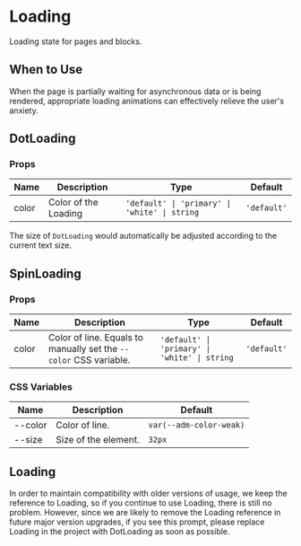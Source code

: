 # Loading

Loading state for pages and blocks.

## When to Use

When the page is partially waiting for asynchronous data or is being rendered, appropriate loading animations can effectively relieve the user's anxiety.

## DotLoading

<code src="../dot-loading/demos/demo1.tsx"></code>

### Props

| Name  | Description          | Type                                          | Default     |
| ----- | -------------------- | --------------------------------------------- | ----------- |
| color | Color of the Loading | `'default' \| 'primary' \| 'white' \| string` | `'default'` |

The size of `DotLoading` would automatically be adjusted according to the current text size.

## SpinLoading

<!-- <code src="../spin-loading/demos/demo1.tsx"></code> -->

### Props

| Name | Description | Type | Default |
| --- | --- | --- | --- |
| color | Color of line. Equals to manually set the `--color` CSS variable. | `'default' \| 'primary' \| 'white' \| string` | `'default'` |

### CSS Variables

| Name    | Description          | Default                 |
| ------- | -------------------- | ----------------------- |
| --color | Color of line.       | `var(--adm-color-weak)` |
| --size  | Size of the element. | `32px`                  |

## Loading

In order to maintain compatibility with older versions of usage, we keep the reference to Loading, so if you continue to use Loading, there is still no problem. However, since we are likely to remove the Loading reference in future major version upgrades, if you see this prompt, please replace Loading in the project with DotLoading as soon as possible.
